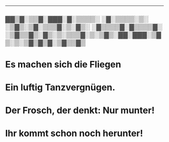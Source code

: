 
---
▓▓▒▓░▒▒▓░▓▓▓░▓░▒▒▒▒░ ░▓░▒▒▒▒░▒░ ░▒▓▒░▒▓░▒▒▒▓░▒░▓▒░ ░▓▒▒▒▒▓░▓▒▒▒▒▓░ ░▒▓▒▒▓▒░▓▒░▒░▒▒▒▓░▒░▒▓▒░▓▓░▓▓▓░▒▓▒░▒░▒▓▒▓▒▓░▒▓▒▒▓▒
---

# Es machen sich die Fliegen
# Ein luftig Tanzvergnügen.
# Der Frosch, der denkt: Nur munter!
# Ihr kommt schon noch herunter!
